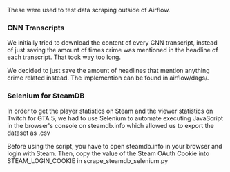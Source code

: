 These were used to test data scraping outside of Airflow.

### CNN Transcripts

We initially tried to download the content of every CNN transcript, instead of just saving the amount of times crime was mentioned in the headline of each transcript. That took way too long. 

We decided to just save the amount of headlines that mention anything crime related instead. The implemention can be found in airflow/dags/.

### Selenium for SteamDB

In order to get the player statistics on Steam and the viewer statistics on Twitch for GTA 5, we had to use Selenium to automate executing JavaScript in the browser's console on steamdb.info which allowed us to export the dataset as .csv

Before using the script, you have to open steamdb.info in your browser and login with Steam. Then, copy the value of the Steam OAuth Cookie into STEAM_LOGIN_COOKIE in scrape_steamdb_selenium.py